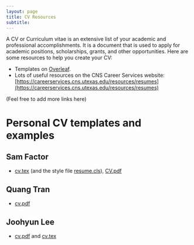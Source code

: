 ```yaml
---
layout: page
title: CV Resources
subtitle: 
---
```



A CV or Curriculum vitae is an extensive list of your academic and professional accomplishments. It is a document that is used to apply for academic positions, scholarships, grants, and other opportunities. Here are some resources to help you create your CV:
- Templates on [Overleaf](https://www.overleaf.com/latex/templates?q=cv).
- Lots of useful resources on the CNS Career Services website: [https://careerservices.cns.utexas.edu/resources/resumes](https://careerservices.cns.utexas.edu/resources/resumes)

(Feel free to add more links here)

# Personal CV templates and examples
## Sam Factor

- [cv.tex](/assets/cv/sf/cv.tex) (and the style file [resume.cls](/assets/cv/sf/resume.cls)), [CV.pdf](https://smfactor.github.io/assets/pubs/CV.pdf)

## Quang Tran
- [cv.pdf](/assets/cv/qt/cv.pdf)

## Joohyun Lee
- [cv.pdf](https://joohyun-lee.github.io/CV.pdf) and [cv.tex](/assets/cv/jl/cv.tex)
